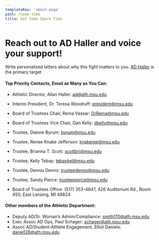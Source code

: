```yaml
---
templateKey: 'about-page'
path: /some-time
title: Got Some Spare Time
---
```

# Reach out to AD Haller and voice your support!
Write personalized letters about why this fight matters to you. [AD Haller](mailto:ad@ath.msu.edu) is the primary target

#### Top Priority Contacts, Email as Many as You Can:
 - Athletic Director, Allan Haller: [ad@ath.msu.edu](mailto:ad@ath.msu.edu)
 - Interim President, Dr. Teresa Woodruff: [president@msu.edu](mailto:president@msu.edu)

 - Board of Trustees Chair, Rema Vassar: [DrRema@msu.edu](mailto:DrRema@msu.edu)
 - Board of Trustees Vice Chair, Dan Kelly: [dkelly@msu.edu](mailto:dkelly@msu.edu)
 - Trustee, Dianne Byrum: [byrum@msu.edu](mailto:byrum@msu.edu)
 - Trustee, Renee Knake Jefferson: [knakeree@msu.edu](mailto:knakeree@msu.edu)
 - Trustee, Brianna T. Scott: [scottbri@msu.edu](mailto:scottbri@msu.edu)
 - Trustee, Kelly Tebay: [tebaykel@msu.edu](mailto:tebaykel@msu.edu)
 - Trustee, Dennis Denno: [trusteedenno@msu.edu](mailto:trusteedenno@msu.edu)
 - Trustee, Sandy Pierce: [trusteepierce@msu.edu](mailto:trusteepierce@msu.edu)
 - Board of Trustees Office: (517) 353-4647, 426 Auditorium Rd., Room 450, East Lansing, MI 48824

#### Other members of the Athletic Department:
 - Deputy AD/Sr. Woman’s Admin/Compliance: [smith170@ath.msu.edu](mailto:smith170@ath.msu.edu)
 - Exec Assoc AD Ops, Paul Schager: [schager@ath.msu.edu](mailto:schager@ath.msu.edu)
 - Assoc AD/Student-Athlete Engagement, Elliot Daniels: [danie128@ath.msu.edu](mailto:danie128@ath.msu.edu)
